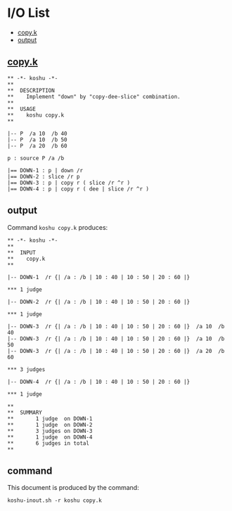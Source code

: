 # I/O List

- [copy.k](#copyk)
- [output](#output)



## [copy.k](copy.k)

```
** -*- koshu -*-
**
**  DESCRIPTION
**    Implement "down" by "copy-dee-slice" combination.
**
**  USAGE
**    koshu copy.k
**

|-- P  /a 10  /b 40
|-- P  /a 10  /b 50
|-- P  /a 20  /b 60

p : source P /a /b

|== DOWN-1 : p | down /r
|== DOWN-2 : slice /r p
|== DOWN-3 : p | copy r ( slice /r ^r )
|== DOWN-4 : p | copy r ( dee | slice /r ^r )
```



## output


Command `koshu copy.k` produces:

```
** -*- koshu -*-
**
**  INPUT
**    copy.k
**

|-- DOWN-1  /r {| /a : /b | 10 : 40 | 10 : 50 | 20 : 60 |}

*** 1 judge 

|-- DOWN-2  /r {| /a : /b | 10 : 40 | 10 : 50 | 20 : 60 |}

*** 1 judge 

|-- DOWN-3  /r {| /a : /b | 10 : 40 | 10 : 50 | 20 : 60 |}  /a 10  /b 40
|-- DOWN-3  /r {| /a : /b | 10 : 40 | 10 : 50 | 20 : 60 |}  /a 10  /b 50
|-- DOWN-3  /r {| /a : /b | 10 : 40 | 10 : 50 | 20 : 60 |}  /a 20  /b 60

*** 3 judges

|-- DOWN-4  /r {| /a : /b | 10 : 40 | 10 : 50 | 20 : 60 |}

*** 1 judge 

**
**  SUMMARY
**       1 judge  on DOWN-1
**       1 judge  on DOWN-2
**       3 judges on DOWN-3
**       1 judge  on DOWN-4
**       6 judges in total
**
```



## command

This document is produced by the command:

```
koshu-inout.sh -r koshu copy.k
```
